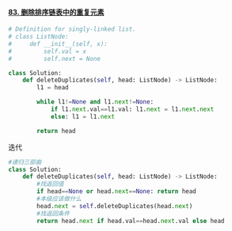 #### [83. 删除排序链表中的重复元素](https://leetcode-cn.com/problems/remove-duplicates-from-sorted-list/)

```python
# Definition for singly-linked list.
# class ListNode:
#     def __init__(self, x):
#         self.val = x
#         self.next = None

class Solution:
    def deleteDuplicates(self, head: ListNode) -> ListNode:
        l1 = head

        while l1!=None and l1.next!=None:
            if l1.next.val==l1.val: l1.next = l1.next.next
            else: l1 = l1.next

        return head
```

迭代

```python
#递归三部曲
class Solution:
    def deleteDuplicates(self, head: ListNode) -> ListNode:
        #找返回值
        if head==None or head.next==None: return head
        #本级应该做什么
        head.next = self.deleteDuplicates(head.next)
        #找返回条件
        return head.next if head.val==head.next.val else head
```

